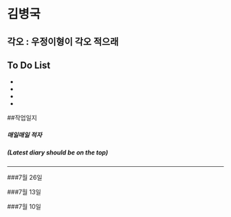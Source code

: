 
# 김병국
## 각오 : 우정이형이 각오 적으래

## To Do List

  - 
  - 
  - 
  - 
 
##작업일지
##### 매일매일 적자
##### (Latest diary should be on the top)
----------
###7월 26일

###7월 13일

###7월 10일
 
